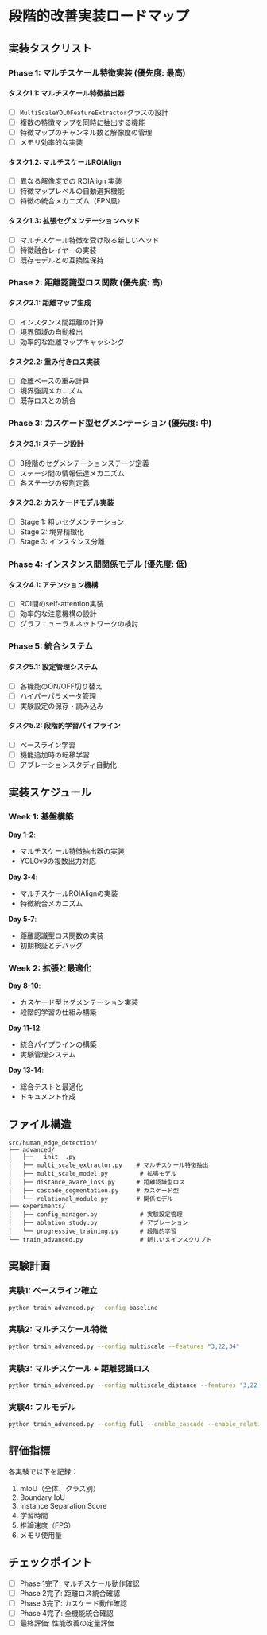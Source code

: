 # 段階的改善実装ロードマップ

## 実装タスクリスト

### Phase 1: マルチスケール特徴実装 (優先度: 最高)

#### タスク1.1: マルチスケール特徴抽出器
- [ ] `MultiScaleYOLOFeatureExtractor`クラスの設計
- [ ] 複数の特徴マップを同時に抽出する機能
- [ ] 特徴マップのチャンネル数と解像度の管理
- [ ] メモリ効率的な実装

#### タスク1.2: マルチスケールROIAlign
- [ ] 異なる解像度での ROIAlign 実装
- [ ] 特徴マップレベルの自動選択機能
- [ ] 特徴の統合メカニズム（FPN風）

#### タスク1.3: 拡張セグメンテーションヘッド
- [ ] マルチスケール特徴を受け取る新しいヘッド
- [ ] 特徴融合レイヤーの実装
- [ ] 既存モデルとの互換性保持

### Phase 2: 距離認識型ロス関数 (優先度: 高)

#### タスク2.1: 距離マップ生成
- [ ] インスタンス間距離の計算
- [ ] 境界領域の自動検出
- [ ] 効率的な距離マップキャッシング

#### タスク2.2: 重み付きロス実装
- [ ] 距離ベースの重み計算
- [ ] 境界強調メカニズム
- [ ] 既存ロスとの統合

### Phase 3: カスケード型セグメンテーション (優先度: 中)

#### タスク3.1: ステージ設計
- [ ] 3段階のセグメンテーションステージ定義
- [ ] ステージ間の情報伝達メカニズム
- [ ] 各ステージの役割定義

#### タスク3.2: カスケードモデル実装
- [ ] Stage 1: 粗いセグメンテーション
- [ ] Stage 2: 境界精緻化
- [ ] Stage 3: インスタンス分離

### Phase 4: インスタンス間関係モデル (優先度: 低)

#### タスク4.1: アテンション機構
- [ ] ROI間のself-attention実装
- [ ] 効率的な注意機構の設計
- [ ] グラフニューラルネットワークの検討

### Phase 5: 統合システム

#### タスク5.1: 設定管理システム
- [ ] 各機能のON/OFF切り替え
- [ ] ハイパーパラメータ管理
- [ ] 実験設定の保存・読み込み

#### タスク5.2: 段階的学習パイプライン
- [ ] ベースライン学習
- [ ] 機能追加時の転移学習
- [ ] アブレーションスタディ自動化

## 実装スケジュール

### Week 1: 基盤構築
**Day 1-2**: 
- マルチスケール特徴抽出器の実装
- YOLOv9の複数出力対応

**Day 3-4**:
- マルチスケールROIAlignの実装
- 特徴統合メカニズム

**Day 5-7**:
- 距離認識型ロス関数の実装
- 初期検証とデバッグ

### Week 2: 拡張と最適化
**Day 8-10**:
- カスケード型セグメンテーション実装
- 段階的学習の仕組み構築

**Day 11-12**:
- 統合パイプラインの構築
- 実験管理システム

**Day 13-14**:
- 総合テストと最適化
- ドキュメント作成

## ファイル構造

```
src/human_edge_detection/
├── advanced/
│   ├── __init__.py
│   ├── multi_scale_extractor.py    # マルチスケール特徴抽出
│   ├── multi_scale_model.py         # 拡張モデル
│   ├── distance_aware_loss.py      # 距離認識型ロス
│   ├── cascade_segmentation.py     # カスケード型
│   └── relational_module.py        # 関係モデル
├── experiments/
│   ├── config_manager.py            # 実験設定管理
│   ├── ablation_study.py            # アブレーション
│   └── progressive_training.py      # 段階的学習
└── train_advanced.py                # 新しいメインスクリプト
```

## 実験計画

### 実験1: ベースライン確立
```bash
python train_advanced.py --config baseline
```

### 実験2: マルチスケール特徴
```bash
python train_advanced.py --config multiscale --features "3,22,34"
```

### 実験3: マルチスケール + 距離認識ロス
```bash
python train_advanced.py --config multiscale_distance --features "3,22,34" --distance_weight 0.5
```

### 実験4: フルモデル
```bash
python train_advanced.py --config full --enable_cascade --enable_relation
```

## 評価指標

各実験で以下を記録：
1. mIoU（全体、クラス別）
2. Boundary IoU
3. Instance Separation Score
4. 学習時間
5. 推論速度（FPS）
6. メモリ使用量

## チェックポイント

- [ ] Phase 1完了: マルチスケール動作確認
- [ ] Phase 2完了: 距離ロス統合確認
- [ ] Phase 3完了: カスケード動作確認
- [ ] Phase 4完了: 全機能統合確認
- [ ] 最終評価: 性能改善の定量評価